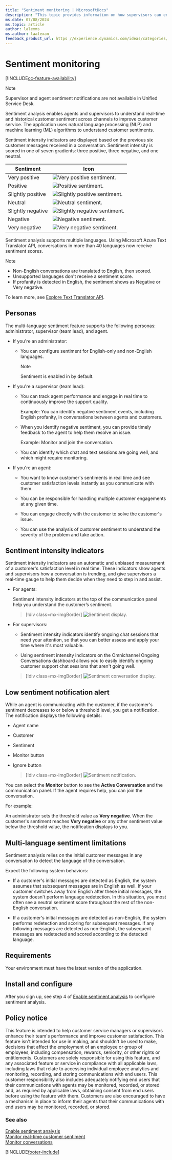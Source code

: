 ```yaml
---
title: "Sentiment monitoring | MicrosoftDocs"
description: "This topic provides information on how supervisors can enable sentiment monitoring to understand customer sentiment across channels and improve customer service."
ms.date: 07/08/2024
ms.topic: article
author: lalexms
ms.author: laalexan
feedback_product_url: https //experience.dynamics.com/ideas/categories/list/?category=a7f4a807-de3b-eb11-a813-000d3a579c38&forum=b68e50a6-88d9-e811-a96b-000d3a1be7ad
---
```


# Sentiment monitoring

[!INCLUDE[cc-feature-availability](../../includes/cc-feature-availability.md)]

> [!NOTE]
> Supervisor and agent sentiment notifications are not available in Unified Service Desk.

Sentiment analysis enables agents and supervisors to understand real-time and historical customer sentiment across channels to improve customer service. The application uses natural language processing (NLP) and machine learning (ML) algorithms to understand customer sentiments.

Sentiment intensity indicators are displayed based on the previous six customer messages received in a conversation. Sentiment intensity is scored in one of seven gradients: three positive, three negative, and one neutral.

| Sentiment | Icon |
|--------------------------|---------------------------------------------------|
| Very positive | ![Very positive sentiment.](../media/sentiment-very-positive.png "Very positive sentiment") |
| Positive | ![Positive sentiment.](../media/sentiment-positive.png "Positive sentiment") |
| Slightly positive | ![Slightly positive sentiment.](../media/sentiment-slightly-positive.png "Slightly positive sentiment") |
| Neutral | ![Neutral sentiment.](../media/sentiment-neutral.png "Neutral sentiment") |
| Slightly negative | ![Slightly negative sentiment.](../media/sentiment-slightly-negative.png "Slightly negative sentiment") |
| Negative | ![Negative sentiment.](../media/sentiment-negative.png " Negative sentiment") |
| Very negative | ![Very negative sentiment.](../media/sentiment-very-negative.png "Very negative sentiment") |

Sentiment analysis supports multiple languages. Using Microsoft Azure Text Translator API, conversations in more than 40 languages now receive sentiment scores.

> [!NOTE]
> - Non-English conversations are translated to English, then scored. 
> - Unsupported languages don't receive a sentiment score.
> - If profanity is detected in English, the sentiment shows as Negative or Very negative.

To learn more, see [Explore Text Translator API](/azure/cognitive-services/translator/translator-info-overview).

## Personas

The multi-language sentiment feature supports the following personas: administrator, supervisor (team lead), and agent.

- If you're an administrator:

   - You can configure sentiment for English-only and non-English languages.
       > [!NOTE]
       > Sentiment is enabled in by default.

- If you're a supervisor (team lead):

    - You can track agent performance and engage in real time to continuously improve the support quality.
    
        Example: You can identify negative sentiment events, including English profanity, in conversations between agents and customers.

    - When you identify negative sentiment, you can provide timely feedback to the agent to help them resolve an issue.

        Example: Monitor and join the conversation.

    - You can identify which chat and text sessions are going well, and which might require monitoring.

- If you're an agent: 

    - You want to know customer's sentiments in real time and see customer satisfaction levels instantly as you communicate with them.

    - You can be responsible for handling multiple customer engagements at any given time.

    - You can engage directly with the customer to solve the customer's issue.

    - You can use the analysis of customer sentiment to understand the severity of the problem and take action. 

## Sentiment intensity indicators

Sentiment intensity indicators are an automatic and unbiased measurement of a customer's satisfaction level in real time. These indicators show agents and supervisors how a conversation is trending, and give supervisors a real-time gauge to help them decide when they need to step in and assist.

- For agents:

    Sentiment intensity indicators at the top of the communication panel help you understand the customer’s sentiment.

    > [!div class=mx-imgBorder]
    > ![Sentiment display.](../media/oc-sentiment-sentiment-display.png "Sentiment display")

- For supervisors:

    - Sentiment intensity indicators identify ongoing chat sessions that need your attention, so that you can better assess and apply your time where it's most valuable.

    - Using sentiment intensity indicators on the Omnichannel Ongoing Conversations dashboard allows you to easily identify ongoing customer support chat sessions that aren't going well.

    > [!div class=mx-imgBorder]
    > ![Sentiment conversation display.](../media/oc-sentiment-conversation-dashboard.png "Sentiment conversation display")

## Low sentiment notification alert

While an agent is communicating with the customer, if the customer's sentiment decreases to or below a threshold level, you get a notification. The notification displays the following details:

- Agent name
- Customer
- Sentiment
- Monitor button
- Ignore button


    > [!div class=mx-imgBorder]
    > ![Sentiment notification.](../media/sentiment-notification.png "Sentiment notification")

You can select the **Monitor** button to see the **Active Conversation** and the communication panel. If the agent requires help, you can join the conversation.

For example:

An administrator sets the threshold value as **Very negative**. When the customer's sentiment reaches **Very negative** or any other sentiment value below the threshold value, the notification displays to you.

## Multi-language sentiment limitations

Sentiment analysis relies on the initial customer messages in any conversation to detect the language of the conversation.  

Expect the following system behaviors:

- If a customer's initial messages are detected as English, the system assumes that subsequent messages are in English as well. If your customer switches away from English after these initial messages, the system doesn't perform language redetection. In this situation, you most often see a neutral sentiment score throughout the rest of the non-English conversation.

- If a customer's initial messages are detected as non-English, the system performs redetection and scoring for subsequent messages. If any following messages are detected as non-English, the subsequent messages are redetected and scored according to the detected language.

## Requirements

Your environment must have the latest version of the application.

## Install and configure

After you sign up, see step 4 of [Enable sentiment analysis](../administer/enable-sentiment-analysis.md) to configure sentiment analysis.

## Policy notice

This feature is intended to help customer service managers or supervisors enhance their team's performance and improve customer satisfaction. This feature isn't intended for use in making, and shouldn't be used to make, decisions that affect the employment of an employee or group of employees, including compensation, rewards, seniority, or other rights or entitlements. Customers are solely responsible for using this feature, and any associated feature or service in compliance with all applicable laws, including laws that relate to accessing individual employee analytics and monitoring, recording, and storing communications with end users. This customer responsibility also includes adequately notifying end users that their communications with agents may be monitored, recorded, or stored and, as required by applicable laws, obtaining consent from end users before using the feature with them. Customers are also encouraged to have a mechanism in place to inform their agents that their communications with end users may be monitored, recorded, or stored.

### See also

[Enable sentiment analysis](../administer/enable-sentiment-analysis.md)<br>
[Monitor real-time customer sentiment](oc-monitor-real-time-customer-sentiment-sessions.md)<br>
[Monitor conversations](monitor-conversations.md)


[!INCLUDE[footer-include](../../includes/footer-banner.md)]
